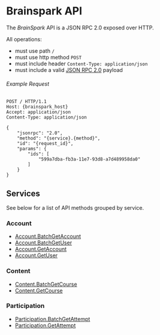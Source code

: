 # Brainspark API
The *BrainSpark* API is a JSON RPC 2.0 exposed over HTTP.

All operations:
- must use path `/`
- must use http method `POST`
- must include header `Content-Type: application/json`
- must include a valid [JSON RPC 2.0](http://www.jsonrpc.org/specification) payload

###### Example Request
```http
POST / HTTP/1.1
Host: {brainspark_host}
Accept: application/json
Content-Type: application/json

{
    "jsonrpc": "2.0",
    "method": "{service}.{method}",
    "id": "{request_id}",
    "params": {
        "ids": [
            "599a7dba-fb3a-11e7-93d8-a7d489958da0"
        ]
    }
}
```

## Services
See below for a list of API methods grouped by service.

### Account
- [Account.BatchGetAccount](account-batch-get-account.md)
- [Account.BatchGetUser](account-batch-get-user.md)
- [Account.GetAccount](account-get-account.md)
- [Account.GetUser](account-get-user.md)

### Content
- [Content.BatchGetCourse](content-batch-get-course.md)
- [Content.GetCourse](content-get-course.md)

### Participation
- [Participation.BatchGetAttempt](participation-batch-get-attempt.md)
- [Participation.GetAttempt](participation-get-attempt.md)